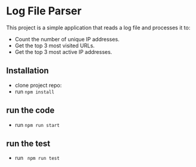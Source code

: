# Log File Parser

This project is a simple application that reads a log file and processes it to:

-   Count the number of unique IP addresses.
-   Get the top 3 most visited URLs.
-   Get the top 3 most active IP addresses.

## Installation

-   clone project repo:
-   run `npm install`

## run the code

-   run `npm run start`

## run the test

-   run ` npm run test`
